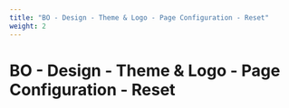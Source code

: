 ```yaml
---
title: "BO - Design - Theme & Logo - Page Configuration - Reset"
weight: 2
---
```


# BO - Design - Theme & Logo - Page Configuration - Reset
